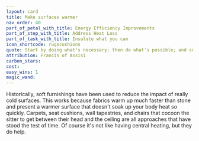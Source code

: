 ```yaml
---
layout: card
title: Make surfaces warmer
nav_order: 40
part_of_petal_with_title: Energy Efficiency Improvements
part_of_step_with_title: Address Heat Loss
part_of_task_with_title: Insulate what you can
icon_shortcode: rugscushions
quote: Start by doing what's necessary; then do what's possible; and suddenly you are doing the impossible.
attribution: Francis of Assisi
carbon_stars: 
cost: 
easy_wins: 1
magic_wand: 
---
```


<p>Historically, soft furnishings have been used to reduce the impact of really cold surfaces.  This works because fabrics warm up much faster than stone and present a warmer surface that doesn't soak up your body heat so quickly.  Carpets, seat cushions, wall tapestries, and chairs that cocoon the sitter to get between their head and the ceiling are all approaches that have stood the test of time.  Of course it's not like having central heating, but they do help.</p> 

